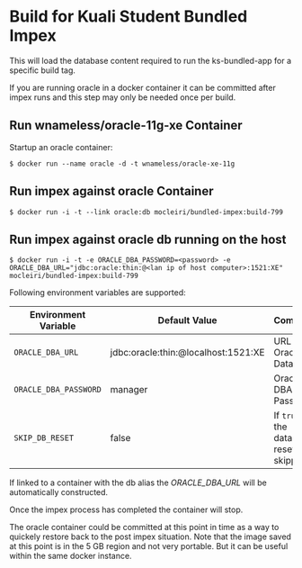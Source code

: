 Build for Kuali Student Bundled Impex
======================================================

This will load the database content required to run the ks-bundled-app for
a specific build tag.

If you are running oracle in a docker container it can be committed after
impex runs and this step may only be needed once per build.


Run wnameless/oracle-11g-xe Container
-------------------------------------

Startup an oracle container:
```
$ docker run --name oracle -d -t wnameless/oracle-xe-11g
```

Run impex against oracle Container
----------------------------------

```
$ docker run -i -t --link oracle:db mocleiri/bundled-impex:build-799
```

Run impex against oracle db running on the host
-----------------------------------------------

```
$ docker run -i -t -e ORACLE_DBA_PASSWORD=<password> -e ORACLE_DBA_URL="jdbc:oracle:thin:@<lan ip of host computer>:1521:XE" mocleiri/bundled-impex:build-799
```
Following environment variables are supported:

Environment Variable | Default Value | Comment
--- | --- | ---
`ORACLE_DBA_URL` | jdbc:oracle:thin:@localhost:1521:XE | URL to Oracle Database
`ORACLE_DBA_PASSWORD` | manager | Oracle DBA Password
`SKIP_DB_RESET` | false | If `true`, the database reset is skipped

If linked to a container with the db alias the *ORACLE_DBA_URL* will be automatically constructed.

Once the impex process has completed the container will stop.

The oracle container could be committed at this point in time as a way to quickely restore back to the post impex situation.  Note that the image saved at this point is in the 5 GB region and not very portable.  But it can be useful within the same docker instance.
